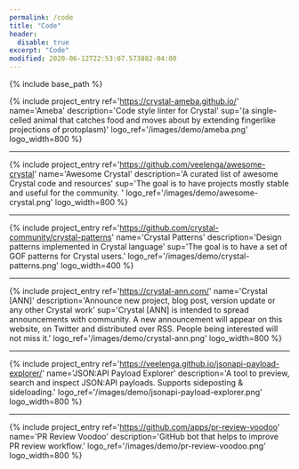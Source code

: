 ```yaml
---
permalink: /code
title: "Code"
header:
  disable: true
excerpt: "Code"
modified: 2020-06-12T22:53:07.573882-04:00
---
```


{% include base_path %}

{% include project_entry
  ref='https://crystal-ameba.github.io/'
  name='Ameba'
  description='Code style linter for Crystal'
  sup='(a single-celled animal that catches food and moves about by extending fingerlike projections of protoplasm)'
  logo_ref='/images/demo/ameba.png'
  logo_width=800
%}

<hr/>

{% include project_entry
  ref='https://github.com/veelenga/awesome-crystal'
  name='Awesome Crystal'
  description='A curated list of awesome Crystal code and resources'
  sup='The goal is to have projects mostly stable and useful for the community. '
  logo_ref='/images/demo/awesome-crystal.png'
  logo_width=800
%}

<hr/>

{% include project_entry
  ref='https://github.com/crystal-community/crystal-patterns'
  name='Crystal Patterns'
  description='Design patterns implemented in Crystal language'
  sup='The goal is to have a set of GOF patterns for Crystal users.'
  logo_ref='/images/demo/crystal-patterns.png'
  logo_width=400
%}

<hr/>

{% include project_entry
  ref='https://crystal-ann.com/'
  name='Crystal [ANN]'
  description='Announce new project, blog post, version update or any other Crystal work'
  sup='Crystal [ANN] is intended to spread announcements with community. A new announcement will appear on this website, on Twitter and distributed over RSS. People being interested will not miss it.'
  logo_ref='/images/demo/crystal-ann.png'
  logo_width=800
%}

<hr/>

{% include project_entry
  ref='https://veelenga.github.io/jsonapi-payload-explorer/'
  name='JSON:API Payload Explorer'
  description='A tool to preview, search and inspect JSON:API payloads. Supports sideposting & sideloading.'
  logo_ref='/images/demo/jsonapi-payload-explorer.png'
  logo_width=800
%}

<hr/>

{% include project_entry
  ref='https://github.com/apps/pr-review-voodoo'
  name='PR Review Voodoo'
  description='GitHub bot that helps to improve PR review workflow.'
  logo_ref='/images/demo/pr-review-voodoo.png'
  logo_width=800
%}
